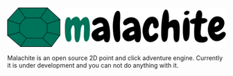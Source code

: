 ![logo](assets/malachite.png)

Malachite is an open source 2D point and click adventure engine. Currently it is under development and you can not do anything with it.

